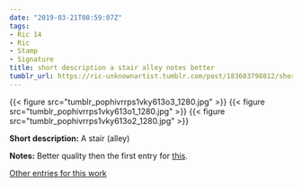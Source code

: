 ```yaml
---
date: "2019-03-21T08:59:07Z"
tags:
- Ric 14
- Ric
- Stamp
- Signature
title: short description a stair alley notes better
tumblr_url: https://ric-unknownartist.tumblr.com/post/183603798812/short-description-a-stair-alley-notes-better
---
```

{{< figure src="tumblr_pophivrrps1vky613o3_1280.jpg" >}} 
{{< figure src="tumblr_pophivrrps1vky613o1_1280.jpg" >}} 
{{< figure src="tumblr_pophivrrps1vky613o2_1280.jpg" >}} 
  

**Short description:** A stair (alley)

**Notes:** Better quality then the first entry for [this](/tags/Ric-14).

[Other entries for this work](/tags/Ric-14)

